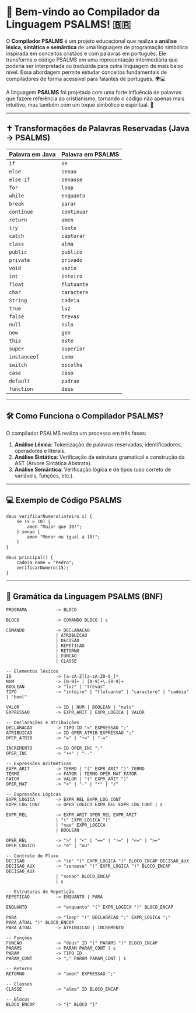 # 📖 Bem-vindo ao Compilador da Linguagem PSALMS! 🇧🇷

O **Compilador PSALMS** é um projeto educacional que realiza a **análise léxica, sintática e semântica** de uma linguagem de programação simbólica inspirada em conceitos cristãos e com palavras em português. Ele transforma o código PSALMS em uma representação intermediária que poderia ser interpretada ou traduzida para outra linguagem de mais baixo nível. Essa abordagem permite estudar conceitos fundamentais de compiladores de forma acessível para falantes de português. 🌍💻

A linguagem **PSALMS** foi projetada com uma forte influência de palavras que fazem referência ao cristianismo, tornando o código não apenas mais intuitivo, mas também com um toque simbólico e espiritual. 🙏

---

## ✝️ Transformações de Palavras Reservadas (Java → PSALMS)

| **Palavra em Java** | **Palavra em PSALMS** |
|---------------------|------------------------|
| `if`                | `se`                   |
| `else`              | `senao`                |
| `else if`           | `senaose`              |
| `for`               | `loop`                 |
| `while`             | `enquanto`             |
| `break`             | `parar`                |
| `continue`          | `continuar`            |
| `return`            | `amen`                 |
| `try`               | `tente`                |
| `catch`             | `capturar`             |
| `class`             | `alma`                 |
| `public`            | `publico`              |
| `private`           | `privado`              |
| `void`              | `vazio`                |
| `int`               | `inteiro`              |
| `float`             | `flutuante`            |
| `char`              | `caractere`            |
| `String`            | `cadeia`               |
| `true`              | `luz`                  |
| `false`             | `trevas`               |
| `null`              | `nulo`                 |
| `new`               | `gen`                  |
| `this`              | `este`                 |
| `super`             | `superior`             |
| `instanceof`        | `como`                 |
| `switch`            | `escolha`              |
| `case`              | `caso`                 |
| `default`           | `padrao`               |
| `function`          | `deus`                 |

---

## 🛠 Como Funciona o Compilador PSALMS?

O compilador PSALMS realiza um processo em três fases:

1. **Análise Léxica**: Tokenização de palavras reservadas, identificadores, operadores e literais.
2. **Análise Sintática**: Verificação da estrutura gramatical e construção da AST (Árvore Sintática Abstrata).
3. **Análise Semântica**: Verificação lógica e de tipos (uso correto de variáveis, funções, etc.).

---

## 💻 Exemplo de Código PSALMS

```psalms
deus verificarNumero(inteiro x) {
    se (x > 10) {
        amen "Maior que 10!";
    } senao {
        amen "Menor ou igual a 10!";
    }
}

deus principal() {
    cadeia nome = "Pedro";
    verificarNumero(15);
}
```

---

## 📜 Gramática da Linguagem PSALMS (BNF)

```bnf
PROGRAMA           -> BLOCO

BLOCO              -> COMANDO BLOCO | ε

COMANDO            -> DECLARACAO
                   | ATRIBUICAO
                   | DECISAO
                   | REPETICAO
                   | RETORNO
                   | FUNCAO
                   | CLASSE

-- Elementos léxicos
ID                 -> [a-zA-Z][a-zA-Z0-9_]*
NUM                -> [0-9]+ | [0-9]+\.[0-9]+
BOOLEAN            -> "luz" | "trevas"
TIPO               -> "inteiro" | "flutuante" | "caractere" | "cadeia" | "bool"

VALOR              -> ID | NUM | BOOLEAN | "nulo"
EXPRESSAO          -> EXPR_ARIT | EXPR_LOGICA | VALOR

-- Declarações e atribuições
DECLARACAO         -> TIPO ID "=" EXPRESSAO ";"
ATRIBUICAO         -> ID OPER_ATRIB EXPRESSAO ";"
OPER_ATRIB         -> "=" | "+=" | "-="

INCREMENTO         -> ID OPER_INC ";"
OPER_INC           -> "++" | "--"

-- Expressões Aritméticas
EXPR_ARIT          -> TERMO | "(" EXPR_ARIT ")" TERMO
TERMO              -> FATOR | TERMO OPER_MAT FATOR
FATOR              -> VALOR | "(" EXPR_ARIT ")"
OPER_MAT           -> "+" | "-" | "*" | "/"

-- Expressões Lógicas
EXPR_LOGICA        -> EXPR_REL EXPR_LOG_CONT
EXPR_LOG_CONT      -> OPER_LOGICO EXPR_REL EXPR_LOG_CONT | ε

EXPR_REL           -> EXPR_ARIT OPER_REL EXPR_ARIT
                   | "(" EXPR_LOGICA ")"
                   | "nao" EXPR_LOGICA
                   | BOOLEAN

OPER_REL           -> ">" | "<" | "==" | "!=" | "<=" | ">="
OPER_LOGICO        -> "e" | "ou"

-- Controle de Fluxo
DECISAO            -> "se" "(" EXPR_LOGICA ")" BLOCO_ENCAP DECISAO_AUX
DECISAO_AUX        -> "senaose" "(" EXPR_LOGICA ")" BLOCO_ENCAP DECISAO_AUX
                   | "senao" BLOCO_ENCAP
                   | ε

-- Estruturas de Repetição
REPETICAO          -> ENQUANTO | PARA

ENQUANTO           -> "enquanto" "(" EXPR_LOGICA ")" BLOCO_ENCAP

PARA               -> "loop" "(" DECLARACAO ";" EXPR_LOGICA ";" PARA_ATUAL ")" BLOCO_ENCAP
PARA_ATUAL         -> ATRIBUICAO | INCREMENTO

-- Funções
FUNCAO             -> "deus" ID "(" PARAMS ")" BLOCO_ENCAP
PARAMS             -> PARAM PARAM_CONT | ε
PARAM              -> TIPO ID
PARAM_CONT         -> "," PARAM PARAM_CONT | ε

-- Retorno
RETORNO            -> "amen" EXPRESSAO ";"

-- Classes
CLASSE             -> "alma" ID BLOCO_ENCAP

-- Blocos
BLOCO_ENCAP        -> "{" BLOCO "}"
```
